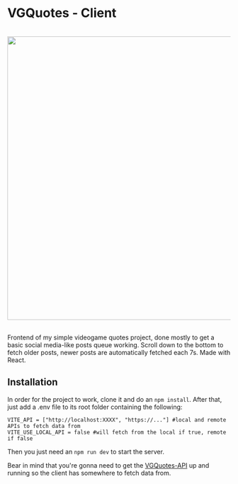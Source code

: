 # VGQuotes - Client

<br/>
<div align="center">
  <img align="center" width="640" src="https://i.imgur.com/LUrPn3D.png"/>
</div>
<br/>

Frontend of my simple videogame quotes project, done mostly to get a basic social media-like posts queue working. Scroll down to the bottom to fetch older posts, newer posts are automatically fetched each 7s. Made with React.

## Installation

In order for the project to work, clone it and do an `npm install`. After that, just add a .env file to its root folder containing the following:

```
VITE_API = ["http://localhost:XXXX", "https://..."] #local and remote APIs to fetch data from
VITE_USE_LOCAL_API = false #will fetch from the local if true, remote if false
```

Then you just need an `npm run dev` to start the server.

Bear in mind that you're gonna need to get the [VGQuotes-API](https://github.com/amthreis/vgquotes-api) up and running so the client has somewhere to fetch data from.